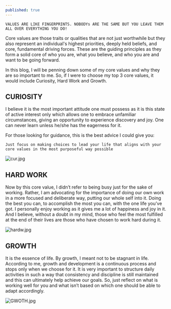 ```yaml
---
published: true
---
```


	VALUES ARE LIKE FINGERPRINTS. NOBODYs ARE THE SAME BUT YOU LEAVE THEM ALL OVER EVERYTHING YOU DO!
    
Core values are those traits or qualities that are not just worthwhile but they also represent an individual's highest priorities, deeply held beliefs, and core, fundamental driving forces. These are the guiding principles as they form a solid core of who you are, what you believe, and who you are and want to be going forward.

In this blog, I will be penning down some of my core values and why they are so important to me. So, if I were to choose my top 3 core values, it would include Curiosity, Hard Work and Growth.

## CURIOSITY

I believe it is the most important attitude one must possess as it is this state of active interest only which allows one to embrace unfamiliar circumstances, giving an opportunity to experience discovery and joy. One can never learn unless he/she has the eagerness for it. 

For those looking for guidance, this is the best advice I could give you:

	Just focus on making choices to lead your life that aligns with your core values in the most purposeful way possible

![cur.jpg]({{site.baseurl}}/_posts/cur.jpg)

## HARD WORK

Now by this core value, I didn’t refer to being busy just for the sake of working. Rather, I am advocating for the importance of doing our own work in a more focused and deliberate way, putting our whole self into it. Doing the best you can, to accomplish the most you can, with the one life you’ve got. I personally enjoy working as it gives me a lot of happiness and joy in it. And I believe, without a doubt in my mind, those who feel the most fulfilled at the end of their lives are those who have chosen to work hard during it.

![hardw.jpg]({{site.baseurl}}/_posts/hardw.jpg)

## GROWTH

It is the essence of life. By growth, I meant not to be stagnant in life. According to me, growth and development is a continuous process and stops only when we choose for it. It is very important to structure daily activities in such a way that consistency and discipline is still maintained and this can ultimately help achieve our goals. So, just reflect on what is working well for you and what isn’t based on which one should be able to adapt accordingly.

![GWOTH.jpg]({{site.baseurl}}/_posts/GWOTH.jpg)





